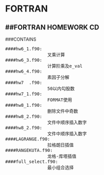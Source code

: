 # FORTRAN 
##FORTRAN HOMEWORK CD
-------------------------------------------------------------------------------
###CONTAINS
<pre>
####hw6_1.f90:  
				叉乘计算
####hw6_3.f90:  
				计算阶乘及e_val
####hw6_4.f90:  
				素因子分解
####hw7  .f90:  
				50以内勾股数
####hw7_1.f90:  
				FORMAT使用
####hw8_1.f90:  
				删除文件中奇数
####hw8_2.f90:  
				文件中顺序插入数字
####hw8_2.f90:  
				文件中顺序插入数字
####LAGRANGE.f90:  
				拉格朗日插值
####RANGEKUTA.f90:  
				龙格-库塔插值
####full_select.f90:  
				最小组合选择

</pre>
